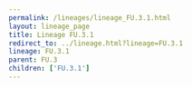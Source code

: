 ```yaml
---
permalink: /lineages/lineage_FU.3.1.html
layout: lineage_page
title: Lineage FU.3.1
redirect_to: ../lineage.html?lineage=FU.3.1
lineage: FU.3.1
parent: FU.3
children: ['FU.3.1']
---
```

